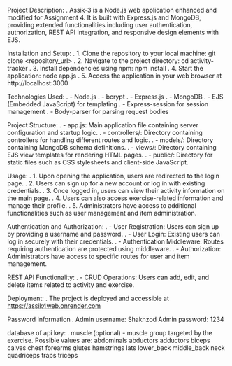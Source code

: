 Project Description:
. Assik-3 is a Node.js web application enhanced and modified for Assignment 4. It is built with Express.js and MongoDB, providing extended functionalities including user authentication, authorization, REST API integration, and responsive design elements with EJS.

Installation and Setup:
. 1. Clone the repository to your local machine: git clone <repository_url>
. 2. Navigate to the project directory: cd activity-tracker
. 3. Install dependencies using npm: npm install
. 4. Start the application: node app.js
. 5. Access the application in your web browser at http://localhost:3000

Technologies Used:
. - Node.js
. - bcrypt
. - Express.js
. - MongoDB
. - EJS (Embedded JavaScript) for templating
. - Express-session for session management
. - Body-parser for parsing request bodies

Project Structure:
. - app.js: Main application file containing server configuration and startup logic.
. - controllers/: Directory containing controllers for handling different routes and logic.
. - models/: Directory containing MongoDB schema definitions.
. - views/: Directory containing EJS view templates for rendering HTML pages.
. - public/: Directory for static files such as CSS stylesheets and client-side JavaScript.

Usage:
. 1. Upon opening the application, users are redirected to the login page.
. 2. Users can sign up for a new account or log in with existing credentials.
. 3. Once logged in, users can view their activity information on the main page.
. 4. Users can also access exercise-related information and manage their profile.
. 5. Administrators have access to additional functionalities such as user management and item administration.

Authentication and Authorization:
. - User Registration: Users can sign up by providing a username and password.
. - User Login: Existing users can log in securely with their credentials.
. - Authentication Middleware: Routes requiring authentication are protected using middleware.
. - Authorization: Administrators have access to specific routes for user and item management.

REST API Functionality:
. - CRUD Operations: Users can add, edit, and delete items related to activity and exercise.

Deployment:
. The project is deployed and accessible at https://assik4web.onrender.com

Password Information
. Admin username: Shakhzod
Admin password: 1234


database of api key:
. muscle (optional) - muscle group targeted by the exercise. Possible values are:
abdominals
abductors
adductors
biceps
calves
chest
forearms
glutes
hamstrings
lats
lower_back
middle_back
neck
quadriceps
traps
triceps

